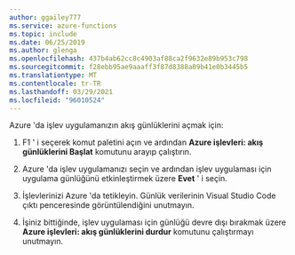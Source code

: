 ```yaml
---
author: ggailey777
ms.service: azure-functions
ms.topic: include
ms.date: 06/25/2019
ms.author: glenga
ms.openlocfilehash: 437b4ab62cc8c4903af88ca2f9632e89b953c798
ms.sourcegitcommit: f28ebb95ae9aaaff3f87d8388a09b41e0b3445b5
ms.translationtype: MT
ms.contentlocale: tr-TR
ms.lasthandoff: 03/29/2021
ms.locfileid: "96010524"
---
```

Azure 'da işlev uygulamanızın akış günlüklerini açmak için:

1. F1 ' i seçerek komut paletini açın ve ardından **Azure işlevleri: akış günlüklerini Başlat** komutunu arayıp çalıştırın.

1. Azure 'da işlev uygulamanızı seçin ve ardından işlev uygulaması için uygulama günlüğünü etkinleştirmek üzere **Evet** ' i seçin.

1. İşlevlerinizi Azure 'da tetikleyin. Günlük verilerinin Visual Studio Code çıktı penceresinde görüntülendiğini unutmayın.

1. İşiniz bittiğinde, işlev uygulaması için günlüğü devre dışı bırakmak üzere **Azure işlevleri: akış günlüklerini durdur** komutunu çalıştırmayı unutmayın.